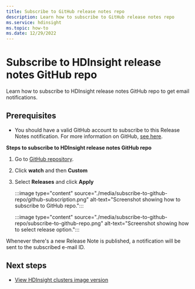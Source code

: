 ```yaml
---
title: Subscribe to GitHub release notes repo
description: Learn how to subscribe to GitHub release notes repo
ms.service: hdinsight
ms.topic: how-to
ms.date: 12/29/2022
---
```


# Subscribe to HDInsight release notes GitHub repo

Learn how to subscribe to HDInsight release notes GitHub repo to get email notifications.

## Prerequisites

* You should have a valid GitHub account to subscribe to this Release Notes notification. For more information on GitHub, [see here](https://github.com).

**Steps to subscribe to HDInsight release notes GitHub repo**

1. Go to [GitHub repository](https://github.com/hdinsight/release-notes/releases).
1. Click **watch** and then **Custom**
1. Select **Releases** and click **Apply**

   :::image type="content" source="./media/subscribe-to-github-repo/github-subscription.png" alt-text="Screenshot showing how to subscribe to GitHub repo.":::

   :::image type="content" source="./media/subscribe-to-github-repo/subscribe-to-github-repo.png" alt-text="Screenshot showing how to select release option.":::

Whenever there's a new Release Note is published, a notification will be sent to the subscribed e-mail ID.

## Next steps

* [View HDInsight clusters image version](view-hindsight-cluster-image-version.md)
